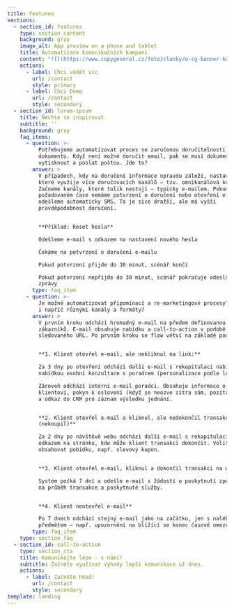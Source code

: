 ```yaml
---
title: Features
sections:
  - section_id: features
    type: section_content
    background: gray
    image_alt: App preview on a phone and tablet
    title: Automatizace komunikačních kampaní
    content: "![](https://www.copygeneral.cz/foto/clanky/o-cg-banner-komunikacni-kampane-fin.jpg)\n\n### Mít to před očima\n\nU složitějších komunikačních scénářů oceníte jejich vizuální podobu, která zachycuje jednotlivé komunikační body, jejich vzájemné propojení, rozhodovací body, spouštěče i vyhodnocení.\n\n#### Plná automatizace\_\n\nKrása používání naší platformy spočívá v plné automatizaci. Bez manuálních zásahů kampaně odcházejí a vyhodnocují se. Uvolní se vám ruce od rutinní exekutivy a kampaně budete řídit jako dobře sehraný orchestr.\n\n#### Otevřel? Neotevřel?\n\nŘešení je napojené na analytické nástroje, které v reálném čase vyhodnocují výsledky komunikace. Reakce vašich klientů tak určují další kroky komunikačního scénáře. Systém se sám učí.\n\n"
    actions:
      - label: Chci vědět víc
        url: /contact
        style: primary
      - label: Chci Demo
        url: /contact
        style: secondary
  - section_id: lorem-ipsum
    title: Nechte se inspirovat
    subtitle: ''
    background: gray
    faq_items:
      - question: >-
          Potřebujeme automatizovat proces se zaručenou doručitelností
          dokumentu. Když není možné doručit email, pak se musí dokument
          vytisknout a poslat poštou. Jde to?
        answer: >
          V případech, kdy na doručení informace opravdu záleží, nastavíme flow,
          které využije více doručovacích kanálů – tzv. omnikanálová komunikace.
          Začneme kanály, které tolik nestojí – typicky e-mailem. Pokud v
          požadovaném čase nemáme potvrzení o doručení nebo otevření e-mailu,
          odešleme automaticky SMS. Ta je sice dražší, ale má vyšší
          pravděpodobnost doručení.


          **Příklad: Reset hesla**

          Odešleme e-mail s odkazem na nastavení nového hesla

          Čekáme na potvrzení o doručení e-mailu

          Pokud potvrzení přijde do 30 minut, scénář končí

          Pokud potvrzení nepřijde do 30 minut, scénář pokračuje odesláním SMS
          zprávy
        type: faq_item
      - question: >-
          Je možné automatizovat připomínací a re-marketingové procesy? A jde to
          i napříč různými kanály a formáty?
        answer: >
          V prvním kroku odchází hromadný e-mail na předem definovanou skupinu
          zákazníků. E-mail obsahuje nabídku a call-to-action v podobě
          sledovaného URL. Po prvním kroku se flow větví na základě podmínek:


          **1. Klient otevřel e-mail, ale nekliknul na link:**

          Za 3 dny po otevření odchází další e-mail s rekapitulací nabídky a s
          nabídkou osobní konzultace s poradcem (personalizace podle lokality).

          Zároveň odchází interní e-mail poradci. Obsahuje informace o
          klientovi, pokyn k oslovení (když se neozve zítra sám, pozítří volat)
          a odkaz do CRM pro záznam výsledku jednání.


          **2. Klient otevřel e-mail a kliknul, ale nedokončil transakci na webu
          (nekoupil)**

          Za 2 dny po návštěvě webu odchází další e-mail s rekapitulací a
          odkazem na stránku, kde může klient transakci dokončit. Volitelně může
          obsahovat pobídku, např. slevový kupon.


          **3. Klient otevřel e-mail, kliknul a dokončil transakci na webu**

          Systém počká 7 dní a odešle e-mail s žádostí o poskytnutí zpětné vazby
          na průběh transakce a poskytnuté služby.


          **4. Klient neotevřel e-mail**

          Po 7 dnech odchází stejný e-mail jako na začátku, jen s naléhavějším
          předmětem – např. upozornění na blížící se konec časově omezené akce.
        type: faq_item
    type: section_faq
  - section_id: call-to-action
    type: section_cta
    title: Komunikujte lépe - s námi!
    subtitle: Začněte využívat výhody lepší komunikace už dnes.
    actions:
      - label: Začněte hned!
        url: /contact
        style: secondary
template: landing
---
```

